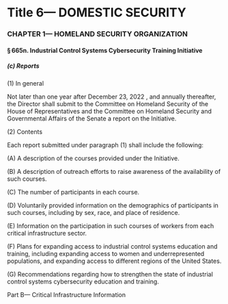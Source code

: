 
# Title 6— DOMESTIC SECURITY
### CHAPTER 1— HOMELAND SECURITY ORGANIZATION
#### § 665n. Industrial Control Systems Cybersecurity Training Initiative
##### (c) Reports

(1) In general

Not later than one year after December 23, 2022 , and annually thereafter, the Director shall submit to the Committee on Homeland Security of the House of Representatives and the Committee on Homeland Security and Governmental Affairs of the Senate a report on the Initiative.

(2) Contents

Each report submitted under paragraph (1) shall include the following:

(A) A description of the courses provided under the Initiative.

(B) A description of outreach efforts to raise awareness of the availability of such courses.

(C) The number of participants in each course.

(D) Voluntarily provided information on the demographics of participants in such courses, including by sex, race, and place of residence.

(E) Information on the participation in such courses of workers from each critical infrastructure sector.

(F) Plans for expanding access to industrial control systems education and training, including expanding access to women and underrepresented populations, and expanding access to different regions of the United States.

(G) Recommendations regarding how to strengthen the state of industrial control systems cybersecurity education and training.

Part B— Critical Infrastructure Information
